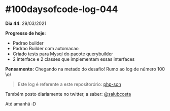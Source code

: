 # #100daysofcode-log-044

__Dia 44__: 29/03/2021

__Progresso de hoje:__
-	Padrao builder
-	Padrao Builder com automacao
-	Criado tests para Mysql do pacote querybuilder
-	2 interface e 2 classes que implementam essas interfaces																						

__Pensamento:__ Chegando na metado do desafio! Rumo ao log de número 100 \o/

> Este log é referente a este repositorório: [php-son](https://github.com/salubcosta/php-son)

Também posto diariamente no twitter, a saber: [@salubcosta](https://twitter.com/salubcosta)

Até amanhã :D 
